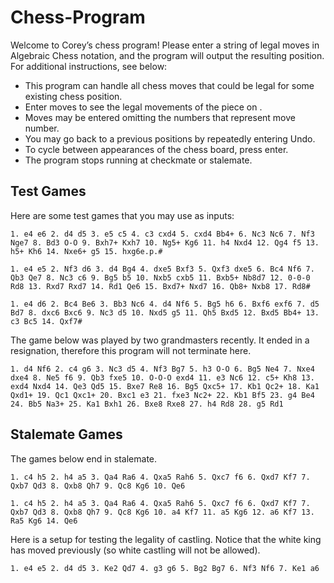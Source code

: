 # Chess-Program

Welcome to Corey’s chess program! Please enter a string of legal moves in Algebraic Chess notation,
and the program will output the resulting position. For additional instructions, see below:

- This program can handle all chess moves that could be legal for some existing chess position.
- Enter moves <chess location> to see the legal movements of the piece on <chess location>.
- Moves may be entered omitting the numbers that represent move number.
- You may go back to a previous positions by repeatedly entering Undo.
- To cycle between appearances of the chess board, press enter.
- The program stops running at checkmate or stalemate.

## Test Games
Here are some test games that you may use as inputs:


```
1. e4 e6 2. d4 d5 3. e5 c5 4. c3 cxd4 5. cxd4 Bb4+ 6. Nc3 Nc6 7. Nf3 Nge7 8. Bd3 O-O 9. Bxh7+ Kxh7 10. Ng5+ Kg6 11. h4 Nxd4 12. Qg4 f5 13. h5+ Kh6 14. Nxe6+ g5 15. hxg6e.p.#
```

```
1. e4 e5 2. Nf3 d6 3. d4 Bg4 4. dxe5 Bxf3 5. Qxf3 dxe5 6. Bc4 Nf6 7. Qb3 Qe7 8. Nc3 c6 9. Bg5 b5 10. Nxb5 cxb5 11. Bxb5+ Nb8d7 12. 0-0-0 Rd8 13. Rxd7 Rxd7 14. Rd1 Qe6 15. Bxd7+ Nxd7 16. Qb8+ Nxb8 17. Rd8#
```

```
1. e4 d6 2. Bc4 Be6 3. Bb3 Nc6 4. d4 Nf6 5. Bg5 h6 6. Bxf6 exf6 7. d5 Bd7 8. dxc6 Bxc6 9. Nc3 d5 10. Nxd5 g5 11. Qh5 Bxd5 12. Bxd5 Bb4+ 13. c3 Bc5 14. Qxf7#
```

The game below was played by two grandmasters recently. It ended in a resignation, therefore this program will not terminate here.

```
1. d4 Nf6 2. c4 g6 3. Nc3 d5 4. Nf3 Bg7 5. h3 O-O 6. Bg5 Ne4 7. Nxe4 dxe4 8. Ne5 f6 9. Qb3 fxe5 10. O-O-O exd4 11. e3 Nc6 12. c5+ Kh8 13. exd4 Nxd4 14. Qe3 Qd5 15. Bxe7 Re8 16. Bg5 Qxc5+ 17. Kb1 Qc2+ 18. Ka1 Qxd1+ 19. Qc1 Qxc1+ 20. Bxc1 e3 21. fxe3 Nc2+ 22. Kb1 Bf5 23. g4 Be4 24. Bb5 Na3+ 25. Ka1 Bxh1 26. Bxe8 Rxe8 27. h4 Rd8 28. g5 Rd1
```

## Stalemate Games

The games below end in stalemate. 

```
1. c4 h5 2. h4 a5 3. Qa4 Ra6 4. Qxa5 Rah6 5. Qxc7 f6 6. Qxd7 Kf7 7. Qxb7 Qd3 8. Qxb8 Qh7 9. Qc8 Kg6 10. Qe6
```

```
1. c4 h5 2. h4 a5 3. Qa4 Ra6 4. Qxa5 Rah6 5. Qxc7 f6 6. Qxd7 Kf7 7. Qxb7 Qd3 8. Qxb8 Qh7 9. Qc8 Kg6 10. a4 Kf7 11. a5 Kg6 12. a6 Kf7 13. Ra5 Kg6 14. Qe6
```
Here is a setup for testing the legality of castling. Notice that the white king has moved previously (so white castling will not be allowed).

```
1. e4 e5 2. d4 d5 3. Ke2 Qd7 4. g3 g6 5. Bg2 Bg7 6. Nf3 Nf6 7. Ke1 a6
```
